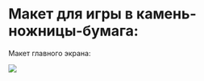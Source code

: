 # Макет для игры в камень-ножницы-бумага:

Макет главного экрана:

![](https://i.ibb.co/k5Bjm7F/1.png)
